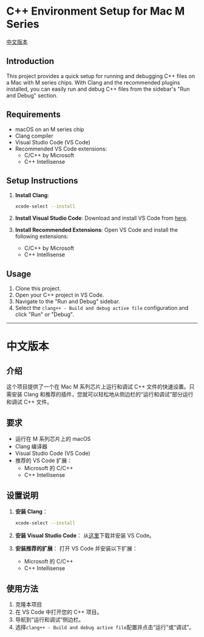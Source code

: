 # C++ Environment Setup for Mac M Series

[中文版本](#中文版本)

## Introduction

This project provides a quick setup for running and debugging C++ files on a Mac with M series chips. With Clang and the recommended plugins installed, you can easily run and debug C++ files from the sidebar's "Run and Debug" section.

## Requirements

- macOS on an M series chip
- Clang compiler
- Visual Studio Code (VS Code)
- Recommended VS Code extensions:
    - C/C++ by Microsoft
    - C++ Intellisense

## Setup Instructions

1. **Install Clang**:
     ```sh
     xcode-select --install
     ```

2. **Install Visual Studio Code**:
     Download and install VS Code from [here](https://code.visualstudio.com/).

3. **Install Recommended Extensions**:
     Open VS Code and install the following extensions:
     - C/C++ by Microsoft
     - C++ Intellisense

## Usage

1. Clone this project.
2. Open your C++ project in VS Code.
3. Navigate to the "Run and Debug" sidebar.
4. Select the `clang++ - Build and debug active file` configuration and click "Run" or "Debug".

---

# 中文版本

## 介绍

这个项目提供了一个在 Mac M 系列芯片上运行和调试 C++ 文件的快速设置。只需安装 Clang 和推荐的插件，您就可以轻松地从侧边栏的“运行和调试”部分运行和调试 C++ 文件。

## 要求

- 运行在 M 系列芯片上的 macOS
- Clang 编译器
- Visual Studio Code (VS Code)
- 推荐的 VS Code 扩展：
    - Microsoft 的 C/C++
    - C++ Intellisense

## 设置说明

1. **安装 Clang**：
     ```sh
     xcode-select --install
     ```

2. **安装 Visual Studio Code**：
     从[这里](https://code.visualstudio.com/)下载并安装 VS Code。

3. **安装推荐的扩展**：
     打开 VS Code 并安装以下扩展：
     - Microsoft 的 C/C++
     - C++ Intellisense

## 使用方法

1. 克隆本项目
2. 在 VS Code 中打开您的 C++ 项目。
3. 导航到“运行和调试”侧边栏。
4. 选择`clang++ - Build and debug active file`配置并点击“运行”或“调试”。
